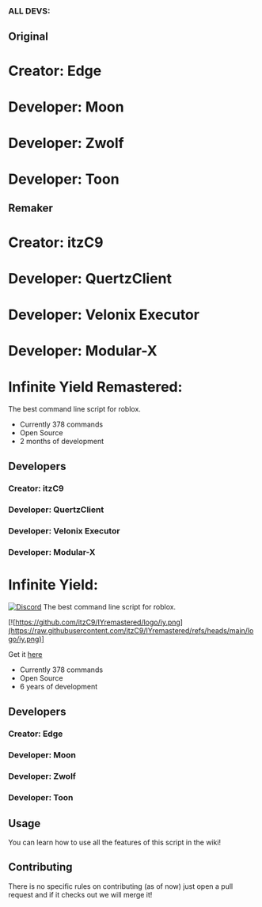 ### ALL DEVS:
## Original
# Creator: Edge
# Developer: Moon
# Developer: Zwolf
# Developer: Toon

## Remaker
# Creator: itzC9
# Developer: QuertzClient
# Developer: Velonix Executor
# Developer: Modular-X


# Infinite Yield Remastered:
The best command line script for roblox.

 - Currently 378 commands
 - Open Source
 - 2 months of development

## Developers
### Creator: itzC9

### Developer: QuertzClient
### Developer: Velonix Executor
### Developer: Modular-X

# ##############

# Infinite Yield:
[![Discord](https://media.discordapp.net/attachments/338403017894395905/668536741942263808/Discord-Logo-Color.png)](https://discord.gg/78ZuWSq)
The best command line script for roblox.

[![https://github.com/itzC9/IYremastered/logo/iy.png](https://raw.githubusercontent.com/itzC9/IYremastered/refs/heads/main/logo/iy.png)]

Get it [here](https://github.com/EdgeIY/infiniteyield/wiki)

 - Currently 378 commands
 - Open Source
 - 6 years of development

## Developers
### Creator: Edge

### Developer: Moon
### Developer: Zwolf
### Developer: Toon


## Usage
You can learn how to use all the features of this script in the wiki!

## Contributing
There is no specific rules on contributing (as of now) just open a pull request and if it checks out we will merge it!

